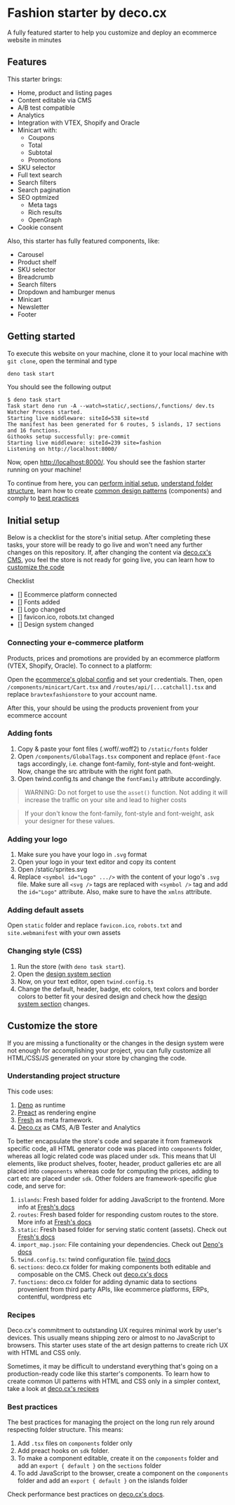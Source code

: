# Fashion starter by deco.cx

A fully featured starter to help you customize and deploy an ecommerce website
in minutes

## Features

This starter brings:

- Home, product and listing pages
- Content editable via CMS
- A/B test compatible
- Analytics
- Integration with VTEX, Shopify and Oracle
- Minicart with:
  - Coupons
  - Total
  - Subtotal
  - Promotions
- SKU selector
- Full text search
- Search filters
- Search pagination
- SEO optmized
  - Meta tags
  - Rich results
  - OpenGraph
- Cookie consent

Also, this starter has fully featured components, like:

- Carousel
- Product shelf
- SKU selector
- Breadcrumb
- Search filters
- Dropdown and hamburger menus
- Minicart
- Newsletter
- Footer

## Getting started

To execute this website on your machine, clone it to your local machine with
`git clone`, open the terminal and type

```sh
deno task start
```

You should see the following output

```
$ deno task start
Task start deno run -A --watch=static/,sections/,functions/ dev.ts
Watcher Process started.
Starting live middleware: siteId=538 site=std
The manifest has been generated for 6 routes, 5 islands, 17 sections and 16 functions.
Githooks setup successfully: pre-commit
Starting live middleware: siteId=239 site=fashion
Listening on http://localhost:8000/
```

Now, open [http://localhost:8000/](http://localhost:8000/). You should see the
fashion starter running on your machine!

To continue from here, you can [perform initial setup](#initial-setup),
[understand folder structure](#understanding-folder-structure), learn how to
create [common design patterns](#recipes) (components) and comply to
[best practices](#best-practices)

## Initial setup

Below is a checklist for the store's initial setup. After completing these
tasks, your store will be ready to go live and won't need any further changes on
this repository. If, after changing the content via
[deco.cx's CMS](https://deco.cx/admin), you feel the store is not ready for
going live, you can learn how to [customize the code](#customize-the-store)

Checklist

- [] Ecommerce platform connected
- [] Fonts added
- [] Logo changed
- [] favicon.ico, robots.txt changed
- [] Design system changed

### Connecting your e-commerce platform

Products, prices and promotions are provided by an ecommerce platform (VTEX,
Shopify, Oracle). To connect to a platform:

Open the
[ecommerce's global config](https://deco.cx/admin/{your-site-id}/workbench?section=deco-sites%2Fstd%2Fsections%2FconfigVTEX.global.tsx)
and set your credentials. Then, open `/components/minicart/Cart.tsx` and
`/routes/api/[...catchall].tsx` and replace `bravtexfashionstore` to your
account name.

After this, your should be using the products provenient from your ecommerce
account

### Adding fonts

1. Copy & paste your font files (.woff/.woff2) to `/static/fonts` folder
2. Open `/components/GlobalTags.tsx` component and replace `@font-face` tags
   accordingly, i.e. change font-family, font-style and font-weight. Now, change
   the src attribute with the right font path.
3. Open twind.config.ts and change the `fontFamily` attribute accordingly.

> WARNING: Do not forget to use the `asset()` function. Not adding it will
> increase the traffic on your site and lead to higher costs

> If your don't know the font-family, font-style and font-weight, ask your
> designer for these values.

### Adding your logo

1. Make sure you have your logo in `.svg` format
2. Open your logo in your text editor and copy its content
3. Open /static/sprites.svg
4. Replace `<symbol id="Logo" .../>` with the content of your logo's `.svg`
   file. Make sure all `<svg />` tags are replaced with `<symbol />` tag and add
   the `id="Logo"` attribute. Also, make sure to have the `xmlns` attribute.

### Adding default assets

Open `static` folder and replace `favicon.ico`, `robots.txt` and
`site.webmanifest` with your own assets

### Changing style (CSS)

1. Run the store (with `deno task start`).
2. Open the
   [design system section](http://localhost:8000/_live/workbench/sections/DesignSystem.story.tsx?key=.%2Fsections%2FDesignSystem.story.tsx)
3. Now, on your text editor, open `twind.config.ts`
4. Change the default, header, badge, etc colors, text colors and border colors
   to better fit your desired design and check how the
   [design system section](http://localhost:8000/_live/workbench/sections/DesignSystem.story.tsx?key=.%2Fsections%2FDesignSystem.story.tsx)
   changes.

## Customize the store
If you are missing a functionality or the changes in the design system were not enough for accomplishing your project, you can fully customize all HTML/CSS/JS generated on your store by changing the code. 

### Understanding project structure
This code uses:
1. [Deno](https://deno.land/) as runtime
2. [Preact](https://preactjs.com/) as rendering engine
3. [Fresh](https://fresh.deno.dev/) as meta framework.
4. [Deco.cx](https://www.deco.cx/) as CMS, A/B Tester and Analytics

To better encapsulate the store's code and separate it from framework specific code, all HTML generator code was placed into `components` folder, whereas all logic related code was placed under `sdk`. This means that UI elements, like product shelves, footer, header, product galleries etc are all placed into `components` whereas code for computing the prices, adding to cart etc are placed under `sdk`. Other folders are framework-specific glue code, and serve for:

1. `islands`: Fresh based folder for adding JavaScript to the frontend. More info at [Fresh's docs](https://fresh.deno.dev/docs/concepts/islands)
1. `routes`: Fresh based folder for responding custom routes to the store. More info at [Fresh's docs](https://fresh.deno.dev/docs/concepts/routes) 
1. `static`: Fresh based folder for serving static content (assets). Check out [Fresh's docs](https://fresh.deno.dev/docs/concepts/static-files)
1. `import_map.json`: File containing your dependencies. Check out [Deno's docs](https://deno.land/manual@v1.31.0/basics/import_maps)
1. `twind.config.ts`: twind configuration file. [twind docs](https://twind.dev/)
1. `sections`: deco.cx folder for making components both editable and composable on the CMS. Check out [deco.cx's docs](https://www.deco.cx/en/docs)
1. `functions`: deco.cx folder for adding dynamic data to sections provenient from third party APIs, like ecommerce platforms, ERPs, contentful, wordpress etc

### Recipes
Deco.cx's commitment to outstanding UX requires minimal work by user's devices. This usually means shipping zero or almost to no JavaScript to browsers. This starter uses state of the art design patterns to create rich UX with HTML and CSS only.

Sometimes, it may be difficult to understand everything that's going on a production-ready code like this starter's components. To learn how to create common UI patterns with HTML and CSS only in a simpler context, take a look at [deco.cx's recipes](https://www.deco.cx/en/docs/recipes)

### Best practices
The best practices for managing the project on the long run rely around respecting folder structure. This means:
1. Add `.tsx` files on `components` folder only
1. Add preact hooks on `sdk` folder.
1. To make a component editable, create it on the `components` folder and add an `export { default }` on the `sections` folder
1. To add JavaScript to the browser, create a component on the `components` folder and add an `export { default }` on the islands folder

Check performance best practices on [deco.cx's docs](https://www.deco.cx/en/docs/best-practices).
